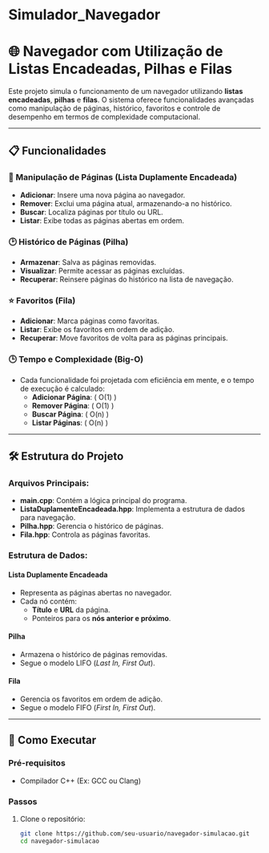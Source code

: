 # Simulador_Navegador
# 🌐 Navegador com Utilização de Listas Encadeadas, Pilhas e Filas

Este projeto simula o funcionamento de um navegador utilizando **listas encadeadas**, **pilhas** e **filas**. O sistema oferece funcionalidades avançadas como manipulação de páginas, histórico, favoritos e controle de desempenho em termos de complexidade computacional.

---

## 📋 Funcionalidades

### 📑 Manipulação de Páginas (Lista Duplamente Encadeada)
- **Adicionar**: Insere uma nova página ao navegador.
- **Remover**: Exclui uma página atual, armazenando-a no histórico.
- **Buscar**: Localiza páginas por título ou URL.
- **Listar**: Exibe todas as páginas abertas em ordem.

### 🕑 Histórico de Páginas (Pilha)
- **Armazenar**: Salva as páginas removidas.
- **Visualizar**: Permite acessar as páginas excluídas.
- **Recuperar**: Reinsere páginas do histórico na lista de navegação.

### ⭐ Favoritos (Fila)
- **Adicionar**: Marca páginas como favoritas.
- **Listar**: Exibe os favoritos em ordem de adição.
- **Recuperar**: Move favoritos de volta para as páginas principais.

### 🕒 Tempo e Complexidade (Big-O)
- Cada funcionalidade foi projetada com eficiência em mente, e o tempo de execução é calculado:
  - **Adicionar Página**: \( O(1) \)
  - **Remover Página**: \( O(1) \)
  - **Buscar Página**: \( O(n) \)
  - **Listar Páginas**: \( O(n) \)

---

## 🛠️ Estrutura do Projeto

### Arquivos Principais:
- **main.cpp**: Contém a lógica principal do programa.
- **ListaDuplamenteEncadeada.hpp**: Implementa a estrutura de dados para navegação.
- **Pilha.hpp**: Gerencia o histórico de páginas.
- **Fila.hpp**: Controla as páginas favoritas.

### Estrutura de Dados:
#### Lista Duplamente Encadeada
- Representa as páginas abertas no navegador.
- Cada nó contém:
  - **Título** e **URL** da página.
  - Ponteiros para os **nós anterior e próximo**.

#### Pilha
- Armazena o histórico de páginas removidas.
- Segue o modelo LIFO (*Last In, First Out*).

#### Fila
- Gerencia os favoritos em ordem de adição.
- Segue o modelo FIFO (*First In, First Out*).

---

## 🚀 Como Executar

### Pré-requisitos
- Compilador C++ (Ex: GCC ou Clang)

### Passos
1. Clone o repositório:
   ```bash
   git clone https://github.com/seu-usuario/navegador-simulacao.git
   cd navegador-simulacao
